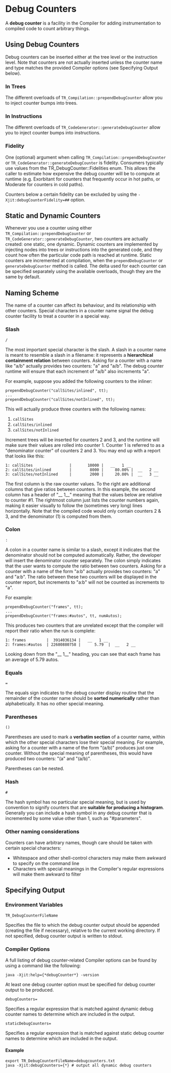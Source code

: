 <!--
Copyright (c) 2018, 2018 IBM Corp. and others

This program and the accompanying materials are made available under
the terms of the Eclipse Public License 2.0 which accompanies this
distribution and is available at https://www.eclipse.org/legal/epl-2.0/
or the Apache License, Version 2.0 which accompanies this distribution and
is available at https://www.apache.org/licenses/LICENSE-2.0.

This Source Code may also be made available under the following
Secondary Licenses when the conditions for such availability set
forth in the Eclipse Public License, v. 2.0 are satisfied: GNU
General Public License, version 2 with the GNU Classpath 
Exception [1] and GNU General Public License, version 2 with the
OpenJDK Assembly Exception [2].

[1] https://www.gnu.org/software/classpath/license.html
[2] http://openjdk.java.net/legal/assembly-exception.html

SPDX-License-Identifier: EPL-2.0 OR Apache-2.0 OR GPL-2.0 WITH Classpath-exception-2.0 OR LicenseRef-GPL-2.0 WITH Assembly-exception
-->

# Debug Counters

A **debug counter** is a facility in the Compiler for adding instrumentation to compiled code to count arbitrary things.

## Using Debug Counters

Debug counters can be inserted either at the tree level or the instruction level. Note that counters are not actually inserted unless the counter name and type matches the provided Compiler options (see Specifying Output below).

### In Trees

The different overloads of `TR_Compilation::prependDebugCounter` allow you to inject counter bumps into trees.

### In Instructions

The different overloads of `TR_CodeGenerator::generateDebugCounter` allow you to inject counter bumps into instructions.

### Fidelity

One (optional) argument when calling `TR_Compilation::prependDebugCounter` or `TR_CodeGenerator::generateDebugCounter` is fidelity. Consumers typically use values from the TR_DebugCounter::Fidelities enum. This allows the caller to estimate how expensive the debug counter will be to compute at runtime (e.g. Exorbitant for counters that frequently occur in hot paths, or Moderate for counters in cold paths).

Counters below a certain fidelity can be excluded by using the `-Xjit:debugCounterFidelity=##` option.

## Static and Dynamic Counters

Whenever you use a counter using either `TR_Compilation::prependDebugCounter` or `TR_CodeGenerator::generateDebugCounter`, two counters are actually created: one static, one dynamic. Dynamic counters are implemented by injecting nodes into trees or instructions into the generated code, and they count how often the particular code path is reached at runtime. Static counters are incremented at compilation, when the `prependDebugCounter` or `generateDebugCounter` method is called. The delta used for each counter can be specified separately using the available overloads, though they are the same by default.

## Naming Scheme

The name of a counter can affect its behaviour, and its relationship with other counters. Special characters in a counter name signal the debug counter facility to treat a counter in a special way.

### Slash

`/`

The most important special character is the slash. A slash in a counter name is meant to resemble a slash in a filename: it represents a **hierarchical containment relation** between counters. Asking for a counter with a name like "a/b" actually provides two counters: "a" and "a/b". The debug counter runtime will ensure that each increment of "a/b" also increments "a".

For example, suppose you added the following counters to the inliner:
```
prependDebugCounter("callSites/inlined", tt);
...
prependDebugCounter("callSites/notInlined", tt);
```
This will actually produce three counters with the following names:
1. `callSites`
2. `callSites/inlined`
3. `callSites/notInlined`

Increment trees will be inserted for counters 2 and 3, and the runtime will make sure their values are rolled into counter 1. Counter 1 is referred to as a "denominator counter" of counters 2 and 3.
You may end up with a report that looks like this:
```
1: callSites                |       10000 |   __   1 __
2: callSites/inlined        |        8000 |     80.00% |  __   2 __
3: callSites/notInlined     |        2000 |     20.00% |  __   3 __
```

The first column is the raw counter values. To the right are additional columns that give ratios between counters. In this example, the second column has a header of "__ 1__" meaning that the values below are relative to counter #1. The rightmost column just lists the counter numbers again, making it easier visually to follow the (sometimes very long) lines horizontally. Note that the compiled code would only contain counters 2 & 3, and the denominator (1) is computed from them.

### Colon

`:`

A colon in a counter name is similar to a slash, except it indicates that the denominator should not be computed automatically. Rather, the developer will insert the denominator counter separately. The colon simply indicates that the user wants to compute the ratio between two counters. Asking for a counter with a name of the form "a:b" actually provides two counters: "a" and "a:b". The ratio between these two counters will be displayed in the counter report, but increments to "a:b" will not be counted as increments to "a".

For example:
```
prependDebugCounter("frames", tt);
...
prependDebugCounter("frames:#autos", tt, numAutos);
```
This produces two counters that are unrelated except that the compiler will report their ratio when the run is complete:
```
1: frames         |  3914036134 |   __   1 __
2: frames:#autos  | 22680880758 |      5.79  |  __   2 __
```
Looking down from the "__ 1__" heading, you can see that each frame has an average of 5.79 autos.

### Equals

`=`

The equals sign indicates to the debug counter display routine that the remainder of the counter name should be **sorted numerically** rather than alphabetically. It has no other special meaning.

### Parentheses

`()`

Parentheses are used to mark a **verbatim section** of a counter name, within which the other special characters lose their special meaning. For example, asking for a counter with a name of the form "(a/b)" produces just one counter. Without the special meaning of parentheses, this would have produced two counters: "(a" and "(a/b)".

Parentheses can be nested.

### Hash

`#`

The hash symbol has no particular special meaning, but is used by convention to signify counters that are **suitable for producing a histogram**. Generally you can include a hash symbol in any debug counter that is incremented by some value other than 1, such as "#parameters".

### Other naming considerations

Counters can have arbitrary names, though care should be taken with certain special characters:
- Whitespace and other shell-control characters may make them awkward to specify on the command line
- Characters with special meanings in the Compiler's regular expressions will make them awkward to filter

## Specifying Output

### Environment Variables

```
TR_DebugCounterFileName
````
Specifies the file to which the debug counter output should be appended (creating the file if necessary), relative to the current working directory. If not specified, debug counter output is written to stdout.

### Compiler Options

A full listing of debug counter-related Compiler options can be found by using a command like the following:
```
java -Xjit:help={*debugCounter*} -version
```
At least one debug counter option must be specified for debug counter output to be produced.

```
debugCounters=
```
Specifies a regular expression that is matched against dynamic debug counter names to determine which are included in the output.

```
staticDebugCounters=
```
Specifies a regular expression that is matched against static debug counter names to determine which are included in the output.

#### Example
```
export TR_DebugCounterFileName=debugcounters.txt
java -Xjit:debugCounters={*} # output all dynamic debug counters
```
